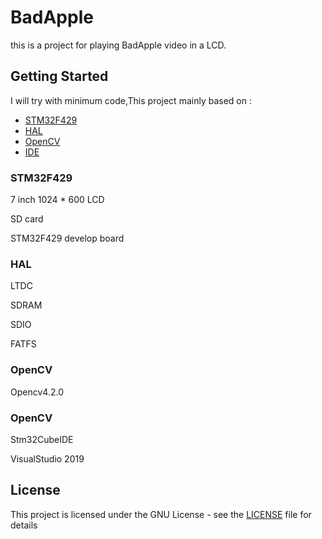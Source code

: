 # BadApple

this is a project for playing BadApple video in a LCD. 

## Getting Started
I will try with minimum code,This project mainly based on :

- [STM32F429](#STM32F429)
- [HAL](#HAL)
- [OpenCV](#OpenCV)
- [IDE](#IDE)

### STM32F429

7 inch 1024 * 600 LCD

SD card

STM32F429 develop board

### HAL

LTDC

SDRAM

SDIO

FATFS

### OpenCV

Opencv4.2.0

### OpenCV

Stm32CubeIDE

VisualStudio 2019

## License

This project is licensed under the GNU License - see the [LICENSE](LICENSE) file for details
